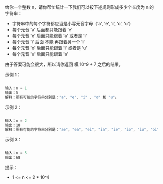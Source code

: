 给你一个整数 n，请你帮忙统计一下我们可以按下述规则形成多少个长度为 n 的字符串：

- 字符串中的每个字符都应当是小写元音字母（'a', 'e', 'i', 'o', 'u'）
- 每个元音 'a' 后面都只能跟着 'e'
- 每个元音 'e' 后面只能跟着 'a' 或者是 'i'
- 每个元音 'i' 后面 不能 再跟着另一个 'i'
- 每个元音 'o' 后面只能跟着 'i' 或者是 'u'
- 每个元音 'u' 后面只能跟着 'a'

由于答案可能会很大，所以请你返回 模 10^9 + 7 之后的结果。

示例 1：

``` javascript

输入：n = 1
输出：5
解释：所有可能的字符串分别是："a", "e", "i" , "o" 和 "u"。
```

示例 2：

``` javascript

输入：n = 2
输出：10
解释：所有可能的字符串分别是："ae", "ea", "ei", "ia", "ie", "io", "iu", "oi", "ou" 和 "ua"。
```

示例 3：

``` javascript

输入：n = 5
输出：68
```

提示：

- 1 <= n <= 2 * 10^4
